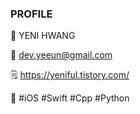 ### PROFILE

💙   YENI HWANG

💌   dev.yeeun@gmail.com

🗒  https://yeniful.tistory.com/

📕   #iOS  #Swift  #Cpp  #Python

